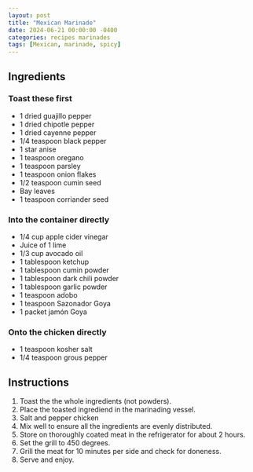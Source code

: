 ```yaml
---
layout: post
title: "Mexican Marinade"
date: 2024-06-21 00:00:00 -0400
categories: recipes marinades
tags: [Mexican, marinade, spicy]
---
```


## Ingredients
### Toast these first
- 1 dried guajillo pepper
- 1 dried chipotle pepper
- 1 dried cayenne pepper
- 1/4 teaspoon black pepper
- 1 star anise
- 1 teaspoon oregano
- 1 teaspoon parsley
- 1 teaspoon onion flakes
- 1/2 teaspoon cumin seed
- Bay leaves
- 1 teaspoon corriander seed

### Into the container directly
- 1/4 cup apple cider vinegar
- Juice of 1 lime
- 1/3 cup avocado oil
- 1 tablespoon ketchup
- 1 tablespoon cumin powder
- 1 tablespoon dark chili powder
- 1 tablespoon garlic powder
- 1 teaspoon adobo
- 1 teaspoon Sazonador Goya
- 1 packet jamón Goya

### Onto the chicken directly
- 1 teaspoon kosher salt
- 1/4 teaspoon grous pepper

## Instructions

1. Toast the the whole ingredients (not powders).
2. Place the toasted ingrediend in the marinading vessel.
3. Salt and pepper chicken
5. Mix well to ensure all the ingredients are evenly distributed.
6. Store on thoroughly coated meat in the refrigerator for about 2 hours.
5. Set the grill to 450 degrees.
8. Grill the meat for 10 minutes per side and check for doneness.
7. Serve and enjoy.